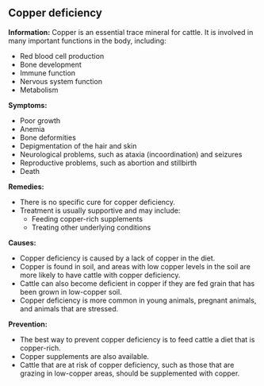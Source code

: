 ## Copper deficiency

**Information:** Copper is an essential trace mineral for cattle. It is involved in many important functions in the body, including:

* Red blood cell production
* Bone development
* Immune function
* Nervous system function
* Metabolism

**Symptoms:**

* Poor growth
* Anemia
* Bone deformities
* Depigmentation of the hair and skin
* Neurological problems, such as ataxia (incoordination) and seizures
* Reproductive problems, such as abortion and stillbirth
* Death

**Remedies:**

* There is no specific cure for copper deficiency.
* Treatment is usually supportive and may include:
    * Feeding copper-rich supplements
    * Treating other underlying conditions

**Causes:**

* Copper deficiency is caused by a lack of copper in the diet.
* Copper is found in soil, and areas with low copper levels in the soil are more likely to have cattle with copper deficiency.
* Cattle can also become deficient in copper if they are fed grain that has been grown in low-copper soil.
* Copper deficiency is more common in young animals, pregnant animals, and animals that are stressed.

**Prevention:**

* The best way to prevent copper deficiency is to feed cattle a diet that is copper-rich.
* Copper supplements are also available.
* Cattle that are at risk of copper deficiency, such as those that are grazing in low-copper areas, should be supplemented with copper.
